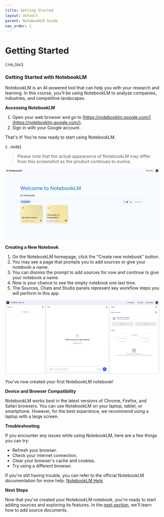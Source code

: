 ```yaml
---
title: Getting Started
layout: default
parent: NotebookLM Guide
nav_order: 1
---
```

# Getting Started
{:no_toc}

### Getting Started with NotebookLM

NotebookLM is an AI-powered tool that can help you with your research and learning. In this course, you'll be using NotebookLM to analyze companies, industries, and competitive landscapes.

**Accessing NotebookLM**

1. Open your web browser and go to [https://notebooklm.google.com/](https://notebooklm.google.com/).
2. Sign in with your Google account.

That's it! You're now ready to start using NotebookLM.

{: .note}
> Please note that the actual appearance of NotebookLM may differ from this screenshot as the product continues to evolve. 

![NotebookLM Homepage screenshot](/assets/images/landingpage.png)

**Creating a New Notebook**

1. On the NotebookLM homepage, click the "Create new notebook" button.
1. You may see a page that prompts you to add sources or give your notebook a name.
1. You can dismiss the prompt to add sources for now and continue to give your notebook a name.
1. Now is your chance to see the empty notebook one last time.
1. The Sources, Chats and Studio panels represent key workflow steps you will perform in this app.

![Untitled notebook screenshot](/assets/images/untitled-notebook.png)

You've now created your first NotebookLM notebook!

**Device and Browser Compatibility**

NotebookLM works best in the latest versions of Chrome, Firefox, and Safari browsers. You can use NotebookLM on your laptop, tablet, or smartphone. However, for the best experience, we recommend using a laptop with a large screen.

**Troubleshooting**

If you encounter any issues while using NotebookLM, here are a few things you can try:

* Refresh your browser.
* Check your internet connection.
* Clear your browser's cache and cookies.
* Try using a different browser.

If you're still having trouble, you can refer to the official NotebookLM documentation for more help: [NotebookLM Help](https://support.google.com/notebooklm)

**Next Steps**

Now that you've created your NotebookLM notebook, you're ready to start adding sources and exploring its features. In the [next section](/tutorials/notebooklm-guide/sources), we'll learn how to add source documents.

